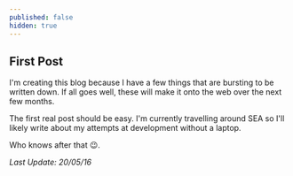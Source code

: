 ```yaml
---
published: false
hidden: true
---
```

## First Post

I'm creating this blog because I have a few things that are bursting to be written down. If all goes well, these will make it onto the web over the next few months.

The first real post should be easy. I'm currently travelling around SEA so I'll likely write about my attempts at development without a laptop. 

Who knows after that 😉.

*Last Update: 20/05/16*